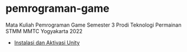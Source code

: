 # pemrograman-game
 Mata Kuliah Pemrograman Game Semester 3 Prodi Teknologi Permainan STMM MMTC Yogyakarta 2022

- [Instalasi dan Aktivasi Unity](./01-instalasi-dan-aktivasi-unity/)
